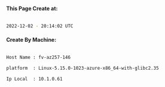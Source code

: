 
   
#### This Page Create at:

```bash

2022-12-02 - 20:14:02 UTC

```

#### Create By Machine:

```bash

Host Name : fv-az257-146

platform  : Linux-5.15.0-1023-azure-x86_64-with-glibc2.35

Ip Local  : 10.1.0.61

```

